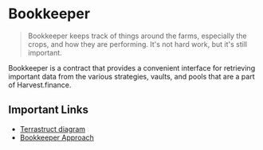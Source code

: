 # Bookkeeper

> Bookkeeper keeps track of things around the farms, especially the crops, and how they are performing. It's not hard work, but it's still important.

Bookkeeper is a contract that provides a convenient interface for retrieving important data from the various strategies, vaults, and pools that are a part of Harvest.finance.

## Important Links

* [Terrastruct diagram](https://app.terrastruct.com/diagrams/630052376)
* [Bookkeeper Approach](BookkeeperApproach.md)
